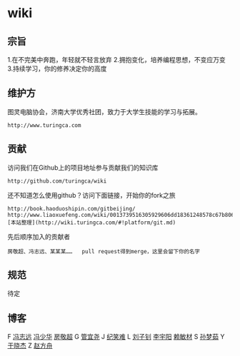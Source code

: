 wiki
=====

宗旨
------

1.在不完美中奔跑，年轻就不轻言放弃
2.拥抱变化，培养编程思想，不变应万变
3.持续学习，你的修养决定你的高度

维护方
--------

图灵电脑协会，济南大学优秀社团，致力于大学生技能的学习与拓展。

    http://www.turingca.com


贡献
-----

访问我们在Github上的项目地址参与贡献我们的知识库

    http://github.com/turingca/wiki
    
还不知道怎么使用github？访问下面链接，开始你的fork之旅

    http://book.haoduoshipin.com/gitbeijing/
    http://www.liaoxuefeng.com/wiki/0013739516305929606dd18361248578c67b8067c8c017b000/
    [本站整理](http://wiki.turingca.com/#!platform/git.md)

先后顺序加入的贡献者

    房敬超、冯志远、某某某……   pull request得到merge，这里会留下你的名字
    
规范
-----

待定

博客
-----

F
[冯志远](http://vvwall.com)
[冯少华](http://www.sharefood.space)
[房敬超](http://weibo.com/jingchaofang)
G
[管宜尧](http://aicode.cc) 
J
[纪笑难](http://isunday.top/)
L
[刘子钊](http://lzzone.top/)
[李宇阳](http://memeda.link/)
[赖敏材](https://morningsky.github.io/)
S
[孙梦茹](http://sevenskey.sinaapp.com/)
Y
[于晓杰](http://blog.csdn.net/shield_sky)
Z
[赵方舟](http://www.csharpstudy.cn/)
